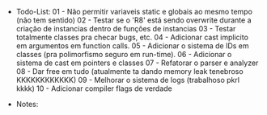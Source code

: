 * Todo-List:
 01 - Não permitir variaveis static e globais ao mesmo tempo (não tem sentido)
 02 - Testar se o 'R8' está sendo overwrite durante a criação de instancias dentro de funções de instancias
 03 - Testar totalmente classes pra checar bugs, etc.
 04 - Adicionar cast implicito em argumentos em function calls.
 05 - Adicionar o sistema de IDs em classes (pra polimorfismo seguro em run-time).
 06 - Adicionar o sistema de cast em pointers e classes
 07 - Refatorar o parser e analyzer
 08 - Dar free em tudo (atualmente ta dando memory leak tenebroso KKKKKKKKKKKK)
 09 - Melhorar o sistema de logs (trabalhoso pkrl kkkk)
 10 - Adicionar compiler flags de verdade

* Notes:
